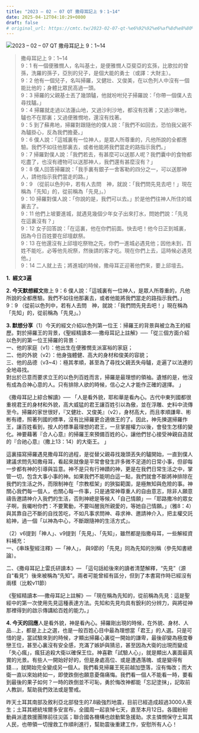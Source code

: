 ```yaml
---
title: "2023 – 02 – 07 QT 撒母耳記上 9：1~14"
date: 2025-04-12T04:10:29+0800
draft: false
# original_url: https://cmtc.tw/2023-02-07-qt-%e6%92%92%e6%af%8d%e8%80%b3%e8%a8%98%e4%b8%8a-9%ef%bc%9a114
---
```


![2023 – 02 – 07 QT 撒母耳記上 9：1~14](/images/qt.jpg  "2023 – 02 – 07 QT 撒母耳記上 9：1~14")

> 撒母耳記上 9：1~14  
> 9：1 有一個便雅憫人，名叫基士，是便雅憫人亞斐亞的玄孫，比歌拉的曾孫，洗羅的孫子，亞別的兒子，是個大能的勇士（或譯：大財主）。  
> 9：2 他有一個兒子，名叫掃羅，又健壯、又俊美，在以色列人中沒有一個能比他的；身體比眾民高過一頭。  
> 9：3 掃羅的父親基士丟了幾頭驢，他就吩咐兒子掃羅說：「你帶一個僕人去尋找驢。」  
> 9：4 掃羅就走過以法蓮山地，又過沙利沙地，都沒有找著；又過沙琳地，驢也不在那裏；又過便雅憫地，還沒有找著。  
> 9：5 到了蘇弗地，掃羅對跟隨他的僕人說：「我們不如回去，恐怕我父親不為驢掛心，反為我們擔憂。」  
> 9：6 僕人說：「這城裏有一位神人，是眾人所尊重的，凡他所說的全都應驗。我們不如往他那裏去，或者他能將我們當走的路指示我們。」  
> 9：7 掃羅對僕人說：「我們若去，有甚麼可以送那人呢？我們囊中的食物都吃盡了，也沒有禮物可以送那神人，我們還有甚麼沒有？」  
> 9：8 僕人回答掃羅說：「我手裏有銀子一舍客勒的四分之一，可以送那神人，請他指示我們當走的路。」  
> 9：9 （從前以色列中，若有人去問　神，就說：「我們問先見去吧！」現在稱為「先知」的，從前稱為「先見」。）  
> 9：10 掃羅對僕人說：「你說的是，我們可以去。」於是他們往神人所住的城裏去了。  
> 9：11 他們上坡要進城，就遇見幾個少年女子出來打水，問她們說：「先見在這裏沒有？」  
> 9：12 女子回答說：「在這裏，他在你們前面。快去吧！他今日正到城裏，因為今日百姓要在邱壇獻祭。  
> 9：13 在他還沒有上邱壇吃祭物之先，你們一進城必遇見他；因他未到，百姓不能吃，必等他先祝祭，然後請的客才吃。現在你們上去，這時候必遇見他。」  
> 9：14 二人就上去；將進城的時候，撒母耳正迎著他們來，要上邱壇去。

**1.  經文3遍**

**2. 今天默想經文**撒上 9：6 僕人說：「這城裏有一位神人，是眾人所尊重的，凡他所說的全都應驗。我們不如往他那裏去，或者他能將我們當走的路指示我們。」  
9：9 （從前以色列中，若有人去問　神，就說：「我們問先見去吧！」現在稱為「先知」的，從前稱為「先見」。）

**3. 默想分享**（1）今天的經文介紹以色列第一位王：掃羅王的背景與被立為王的經歷。對於掃羅王的背景，《聖經精讀本──撒母耳記上註解》──「從三個方面介紹以色列的第一位王掃羅的背景：  
一、他的家庭（v1）：他出生在便雅憫支派富裕的家庭；  
二、他的外貌（v2）：他身強體健、高大的身材和俊美的容貌；  
三、他的品德（v3~4）：極其孝順，甚至為了尋找父親丟失母驢，走遍了以法連的全地尋找。  
對出於已意而要求立王的以色列百姓而言，掃羅是最理想的領袖。遺憾的是，他沒有成為合神心意的人。只有排除人欲的時候，信心之人才能作正確的選擇。 」

《撒母耳記上綜合解讀》── 「人是看外貌，耶和華是看內心。古代中東列國都很重視君王的身材和外貌，高大威猛的君王讓百姓引以為傲，並在浮雕、史料中流傳至今。掃羅的家世很好，『又健壯、又俊美』（v2），身材高大，而且孝順謙卑、彬彬有禮，照著列國的標準，沒有比掃羅更合適做王的了。因此，神先揀選掃羅作王，讓百姓看到，按人的標準最理想的君王，一旦掌握權力以後，會發生怎樣的變化。神要藉著『合人心意』的掃羅王來預備百姓的心，讓他們甘心接受神親自造就的『合祂心意』（撒上13：14）的大衛王。 」

這裏描寫掃羅遇見撒母耳的過程，是從替父親尋找幾頭丟失的驢開始，一直到僕人建議求問先知撒母耳，看起來就像是平常會發生許多微不足道的日常小事，但卻每一步都有神的引導與旨意。神不是只有行神蹟的神，更是在我們日常生活之中，掌管一切，包含大事小事的神。如果我們不能明白這一點，我們就會不斷將神排除在我們的生活之外，而限制神在「宗教框架」的狹獈範圍，是極無知與危險的事。神關心我們每一個人，也關心每一件事，只是通常神尊重人的自由意志，除非人願意禱告邀請神介入我們的生活，否則神總是等候人「自己情願」—「耶路撒冷的眾女子啊，我囑咐你們：不要驚動，不要叫醒我所親愛的，等她自己情願。」（雅8：4）與其靠自己不斷的自找苦吃，不如凡事求問神、尋求神、邀請神介入，把主權交託給神，過一個「以神為中心，不斷跟隨神的生活方式」。

（2）v6提到「神人」、v9提到「先見」、「先知」，雖然都是指撒母耳，一些解經資料補充：  
一、《串珠聖經注釋》—「神人」， 與9節的「先見」同為先知的別稱（參先知書總論）。

二、《撒母耳記上雷氏研讀本》— 「這句話給後來的讀者清楚解釋，“先見”（源自“看見”）後來被稱為“先知”。兩者可能曾經有區分，但到了本書寫作時已經沒有兩樣（比較v11節）

《聖經精讀本──撒母耳記上註解》—「現在稱為先知的，從前稱為先見：這是聖經中的第一次使用先見這種表達方法。先知和先見均具有銳利的分辨力，與將從神那裡得到的啟示傳講給百姓的能力。」

**4. 今天的回應**人是看外貌，神是看內心。掃羅剛出現的時候，在外貌、身材、人品…上，都是上上之選，也是一般百姓心目中最為理想當「君王」的人選。只是可惜的是，當試驗來到的時候，才顯出掃羅心裏從一開始的謙卑，最後卻變為極度眷戀王位，甚至心裏沒有安全感，充滿了嫉妒與猜忌，甚至因為大衛的出現而變成「失心瘋」，瘋狂追殺大衛以確保王位。神喜歡「試驗人心」，就是顯出人裏面最真實的光景。有些人一開始好好的，但是身處高位、或是遭遇落魄、或是變得有錢…，就開始完全變成另一個人。我們看見掃羅王死前越加墮落，沒有悔改；而大衛一直以來始終如一，即使跌倒也願意憂傷痛悔。我們看一個人不能看一時，要看到最後的果子如何？一時的跌倒並不可恥，勇於悔改神都能「忘記塗抹」，記取前人教訓，幫助我們效法或是警戒。

昨天土耳其南部及敘利亞北部發生的7.8級強烈地震，目前已經造成超過3000人喪生；土耳其總統埃爾多安宣布，全國周一起哀悼七天，直至本月12日。各國紛紛動員派遣救援團隊前往災區；聯合國各機構也啟動緊急援助。求主憐憫保守土耳其人民，也帶領一切搜救工作順利進行，幫助震後重建工作，安慰所有人心！
